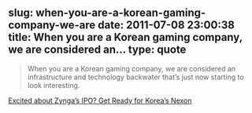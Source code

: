 slug: when-you-are-a-korean-gaming-company-we-are
date: 2011-07-08 23:00:38
title: When you are a Korean gaming company, we are considered an...
type: quote
---

> When you are a Korean gaming company, we are considered an infrastructure and technology backwater that’s just now starting to look interesting.

[Excited about Zynga’s IPO? Get Ready for Korea’s Nexon](http://techcrunch.com/2011/07/08/excited-about-zyngas-ipo-get-ready-for-koreas-nexon/?utm_source=feedburner&utm_medium=feed&utm_campaign=Feed%3A+Techcrunch+%28TechCrunch%29)

